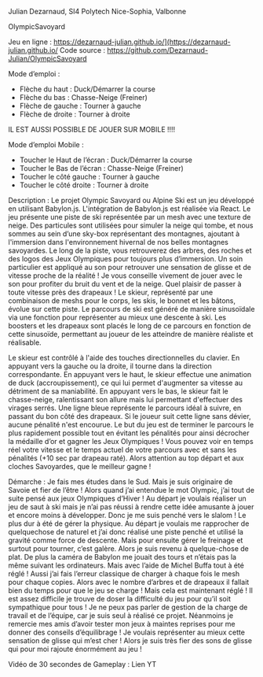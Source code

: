 Julian Dezarnaud, SI4 Polytech Nice-Sophia, Valbonne

OlympicSavoyard

Jeu en ligne : https://dezarnaud-julian.github.io/](https://dezarnaud-julian.github.io/
Code source : https://github.com/Dezarnaud-Julian/OlympicSavoyard

Mode d’emploi :
-	 Flèche du haut : Duck/Démarrer la course
-	Flèche du bas :  Chasse-Neige (Freiner)
-	Flèche de gauche : Tourner à gauche
-	Flèche de droite : Tourner à droite

 

IL EST AUSSI POSSIBLE DE JOUER SUR MOBILE !!!!

Mode d’emploi Mobile :
-	Toucher le Haut de l’écran : Duck/Démarrer la course
-	Toucher le Bas de l’écran :  Chasse-Neige (Freiner)
-	Toucher le côté gauche : Tourner à gauche
-	Toucher le côté droite : Tourner à droite

Description :
Le projet Olympic Savoyard ou Alpine Ski est un jeu développé en utilisant Babylon.js. 
L'intégration de Babylon.js est réalisée via React.
Le jeu présente une piste de ski représentée par un mesh avec une texture de neige. Des particules sont utilisées pour simuler la neige qui tombe, et nous sommes au sein d’une sky-box représentant des montagnes, ajoutant à l'immersion dans l'environnement hivernal de nos belles montagnes savoyardes.
Le long de la piste, vous retrouverez des arbres, des roches et des logos des Jeux Olympiques pour toujours plus d’immersion.
Un soin particulier est appliqué au son pour retrouver une sensation de glisse et de vitesse proche de la réalité ! Je vous conseille vivement de jouer avec le son pour profiter du bruit du vent et de la neige. Quel plaisir de passer à toute vitesse près des drapeaux !
Le skieur, représenté par une combinaison de meshs pour le corps, les skis, le bonnet et les bâtons, évolue sur cette piste. Le parcours de ski est généré de manière sinusoïdale via une fonction pour représenter au mieux une descente à ski. Les boosters et les drapeaux sont placés le long de ce parcours en fonction de cette sinusoïde, permettant au joueur de les atteindre de manière réaliste et réalisable.
 
Le skieur est contrôlé à l'aide des touches directionnelles du clavier. En appuyant vers la gauche ou la droite, il tourne dans la direction correspondante. En appuyant vers le haut, le skieur effectue une animation de duck (accroupissement), ce qui lui permet d'augmenter sa vitesse au détriment de sa maniabilité. En appuyant vers le bas, le skieur fait le chasse-neige, ralentissant son allure mais lui permettant d'effectuer des virages serrés.
Une ligne bleue représente le parcours idéal à suivre, en passant du bon côté des drapeaux. Si le joueur suit cette ligne sans dévier, aucune pénalité n'est encourue. 
Le but du jeu est de terminer le parcours le plus rapidement possible tout en évitant les pénalités pour ainsi décrocher la médaille d’or et gagner les Jeux Olympiques !
Vous pouvez voir en temps réel votre vitesse et le temps actuel de votre parcours avec et sans les pénalités (+10 sec par drapeau raté).
Alors attention au top départ et aux cloches Savoyardes, que le meilleur gagne !
 

Démarche : 
Je fais mes études dans le Sud. Mais je suis originaire de Savoie et fier de l’être ! Alors quand j’ai entendue le mot Olympic, j’ai tout de suite pensé aux jeux Olympiques d’Hiver !
Au départ je voulais réaliser un jeu de saut à ski mais je n’ai pas réussi à rendre cette idée amusante à jouer et encore moins à développer. Donc je me suis penché vers le slalom !
Le plus dur à été de gérer la physique. Au départ je voulais me rapprocher de quelquechose de naturel et j’ai donc réalisé une piste penché et utilisé la gravité comme force de descente. Mais pour ensuite gérer le freinage et surtout pour tourner, c’est galère. Alors je suis revenu à quelque-chose de plat.
De plus la caméra de Babylon me jouait des tours et n’étais pas la même suivant les ordinateurs. Mais avec l’aide de Michel Buffa tout à été réglé !
Aussi j’ai fais l’erreur classique de charger à chaque fois le mesh pour chaque copies. Alors avec le nombre d’arbres et de drapeaux il fallait bien du temps pour que le jeu se charge ! Mais cela est maintenant réglé !
Il est assez difficile je trouve de doser la difficulté du jeu pour qu’il soit sympathique pour tous !
Je ne peux pas parler de gestion de la charge de travail et de l’équipe, car je suis seul à réalisé ce projet. Néanmoins je remercie mes amis d’avoir tester mon jeux à maintes reprises pour me donner des conseils d’équilibrage !
Je voulais représenter au mieux cette sensation de glisse qui m’est cher ! Alors je suis très fier des sons de glisse qui pour moi rajoute énormément au jeu !

Vidéo de 30 secondes de Gameplay : Lien YT

